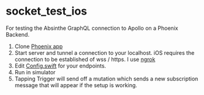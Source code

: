 # socket_test_ios

For testing the Absinthe GraphQL connection to Apollo on a Phoenix Backend.

1. Clone [Phoenix app](https://github.com/Func-Main/conversation-backend)
2. Start server and tunnel a connection to your localhost. iOS requires the connection to be established of wss / https. I use [ngrok](https://ngrok.com)
3. Edit [Config.swift](https://github.com/Func-Main/socket_test_ios/blob/main/SocketTester/Config.swift) for your endpoints.
4. Run in simulator
5. Tapping Trigger will send off a mutation which sends a new subscription message that will appear if the setup is working.
